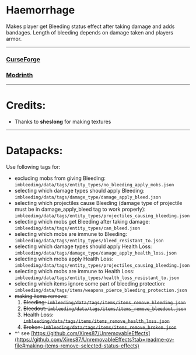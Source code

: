 # Haemorrhage
Makes player get Bleeding status effect after taking damage and adds bandages.
Length of bleeding depends on damage taken and players armor.

------------------------------------------------------------

### [CurseForge](https://www.curseforge.com/minecraft/mc-mods/haemorrhage)
### [Modrinth](https://modrinth.com/mod/haemorrhage)

------------------------------------------------------------

# Credits:
* Thanks to **sheslong** for making textures

------------------------------------------------------------

# Datapacks:
Use following tags for:
* excluding mobs from giving Bleeding: `imbleeding/data/tags/entity_types/no_bleeding_apply_mobs.json`
* selecting which damage types should apply Bleeding: `imbleeding/data/tags/damage_type/damage_apply_bleed.json`
* selecting which projectiles cause Bleeding (damage type of projectile must be in damage_apply_bleed tag to work properly): `imbleeding/data/tags/entity_types/projectiles_causing_bleeding.json`
* selecting which mobs get Bleeding after taking damage: `imbleeding/data/tags/entity_types/can_bleed.json`
* selecting which mobs are immune to Bleeding: `imbleeding/data/tags/entity_types/bleed_resistant_to.json`
* selecting which damage types should apply Health Loss: `imbleeding/data/tags/damage_type/damage_apply_health_loss.json`
* selecting which mobs apply Health Loss: `imbleeding/data/tags/entity_types/projectiles_causing_bleeding.json`
* selecting which mobs are immune to Health Loss: `imbleeding/data/tags/entity_types/health_loss_resistant_to.json`
* selecting which items ignore some part of bleeding protection: `imbleeding/data/tags/items/weapons_pierce_bleeding_protection.json`
* ~~making items remove~~:
  1. ~~Bleeding: `imbleeding/data/tags/items/items_remove_bleeding.json`~~
  2. ~~Bleedout: `imbleeding/data/tags/items/items_remove_bleedout.json`~~
  3. ~~Health Loss: `imbleeding/data/tags/items/items_remove_health_loss.json`~~
  4. ~~Broken: `imbleeding/data/tags/items/items_remove_broken.json`~~
* ^^ see [https://github.com/Xires87/UnremovableEffects](https://github.com/Xires87/UnremovableEffects?tab=readme-ov-file#making-items-remove-selected-status-effects)